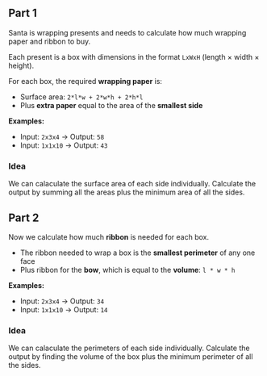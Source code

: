 ## Part 1

Santa is wrapping presents and needs to calculate how much wrapping paper and ribbon to buy.

Each present is a box with dimensions in the format `LxWxH` (length × width × height).

For each box, the required **wrapping paper** is:

- Surface area: `2*l*w + 2*w*h + 2*h*l`
- Plus **extra paper** equal to the area of the **smallest side**

**Examples:**

- Input: `2x3x4` → Output: `58`
- Input: `1x1x10` → Output: `43`

### Idea

We can calaculate the surface area of each side individually. Calculate the output by summing all the areas plus the minimum area of all the sides.

## Part 2

Now we calculate how much **ribbon** is needed for each box.

- The ribbon needed to wrap a box is the **smallest perimeter** of any one face
- Plus ribbon for the **bow**, which is equal to the **volume**: `l * w * h`

**Examples:**

- Input: `2x3x4` → Output: `34`
- Input: `1x1x10` → Output: `14`

### Idea

We can calaculate the perimeters of each side individually. Calculate the output by finding the volume of the box plus the minimum perimeter of all the sides.